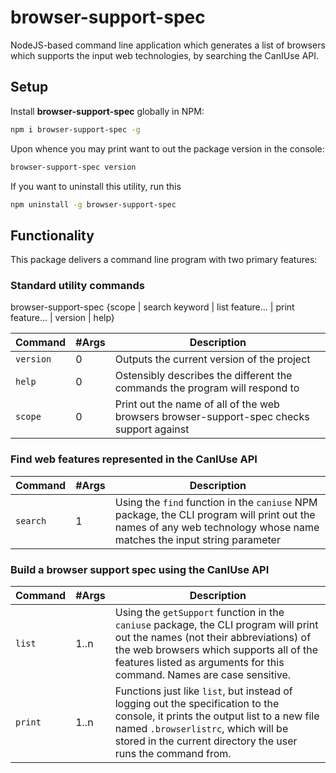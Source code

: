 # browser-support-spec
NodeJS-based command line application which generates a list of browsers which supports the input web technologies, by searching the CanIUse API.

## Setup

Install **browser-support-spec** globally in NPM:
```bash
npm i browser-support-spec -g
```
Upon whence you may print want to out the package version in the console:
```bash
browser-support-spec version
```
If you want to uninstall this utility, run this
```bash
npm uninstall -g browser-support-spec
```

## Functionality

This package delivers a command line program with two primary features:

### Standard utility commands

  browser-support-spec {scope | search keyword | list feature... | print feature...  | version | help}

| Command| #Args | Description |
| --- | --- | --- |
| `version` | 0 | Outputs the current version of the project |
| `help` | 0 | Ostensibly describes the different the commands the program will respond to |
| `scope` | 0 | Print out the name of all of the web browsers browser-support-spec checks support against |

### Find web features represented in the CanIUse API

| Command| #Args | Description |
| --- | --- | --- |
| `search` | 1 | Using the `find` function in the `caniuse` NPM package, the CLI program will print out the names of any web technology whose name matches the input string parameter |

### Build a browser support spec using the CanIUse API

| Command| #Args | Description |
| --- | --- | --- |
| `list` | 1..n | Using the `getSupport` function in the `caniuse` package, the CLI program will print out the names (not their abbreviations) of the web browsers which supports all of the features listed as arguments for this command. Names are case sensitive. |
| `print` | 1..n | Functions just like `list`, but instead of logging out the specification to the console, it prints the output list to a new file named `.browserlistrc`, which will be stored in the current directory the user runs the command from. |
